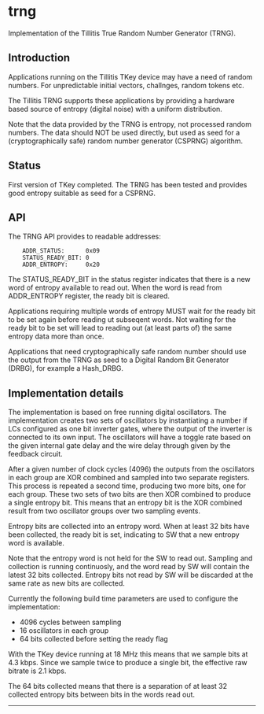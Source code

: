 # trng

Implementation of the Tillitis True Random Number Generator (TRNG).

## Introduction

Applications running on the Tillitis TKey device may have a need of
random numbers.  For unpredictable initial vectors, challnges, random
tokens etc.

The Tillitis TRNG supports these applications by providing a hardware
based source of entropy (digital noise) with a uniform distribution.

Note that the data provided by the TRNG is entropy, not processed
random numbers.  The data should NOT be used directly, but used as
seed for a (cryptographically safe) random number generator (CSPRNG)
algorithm.


## Status

First version of TKey completed. The TRNG has been tested and provides
good entropy suitable as seed for a CSPRNG.


## API

The TRNG API provides to readable addresses:

```
	ADDR_STATUS:      0x09
	STATUS_READY_BIT: 0
	ADDR_ENTROPY:     0x20
```

The STATUS_READY_BIT in the status register indicates that there is a
new word of entropy available to read out. When the word is read from
ADDR_ENTROPY register, the ready bit is cleared.

Applications requiring multiple words of entropy MUST wait for the
ready bit to be set again before reading ut subseqent words. Not
waiting for the ready bit to be set will lead to reading out (at least
parts of) the same entropy data more than once.

Applications that need cryptographically safe random number should use
the output from the TRNG as seed to a Digital Random Bit Generator
(DRBG), for example a Hash_DRBG.


## Implementation details

The implementation is based on free running digital oscillators. The
implementation creates two sets of oscillators by instantiating a
number if LCs configured as one bit inverter gates, where the output
of the inverter is connected to its own input. The oscillators will
have a toggle rate based on the given internal gate delay and the wire
delay through given by the feedback circuit.

After a given number of clock cycles (4096) the outputs from the
oscillators in each group are XOR combined and sampled into two
separate registers. This process is repeated a second time, producing
two more bits, one for each group. These two sets of two bits are then
XOR combined to produce a single entropy bit. This means that an
entropy bit is the XOR combined result from two oscillator groups over
two sampling events.

Entropy bits are collected into an entropy word. When at least 32 bits
have been collected, the ready bit is set, indicating to SW that a new
entropy word is available.

Note that the entropy word is not held for the SW to read
out. Sampling and collection is running continuosly, and the word read
by SW will contain the latest 32 bits collected. Entropy bits not read
by SW will be discarded at the same rate as new bits are collected.

Currently the following build time parameters are used to configure
the implementation:

- 4096 cycles between sampling
- 16 oscillators in each group
- 64 bits collected before setting the ready flag

With the TKey device running at 18 MHz this means that we sample bits
at 4.3 kbps. Since we sample twice to produce a single bit, the
effective raw bitrate is 2.1 kbps.

The 64 bits collected means that there is a separation of at least 32
collected entropy bits between bits in the words read out.

---
